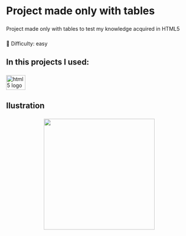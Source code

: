 <h1 align="left">Project made only with tables</h1>

###

<p align="left">Project made only with tables to test my knowledge acquired in HTML5</p>

###

<p align="left">🧩 Difficulty: easy</p>

###

<h2 align="left">In this projects I used:</h2>

###

<div align="left">
  <img src="https://cdn.jsdelivr.net/gh/devicons/devicon/icons/html5/html5-original.svg" height="40" width="52" alt="html5 logo"  />
</div>

###

<h2 align="left">Ilustration</h2>

###

<div align="center">
  <img height="300" src="https://media.giphy.com/media/hPjOijhvoOujyOxtO3/giphy.gif">
</div>

###
